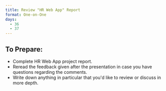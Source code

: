 ```yaml
---
title: Review "HR Web App" Report
format: One-on-One
days:
  - 36
  - 37
---
```


To Prepare:
------------
- Complete HR Web App project report.
- Reread the feedback given after the presentation in case you have questions regarding the comments.
- Write down anything in particular that you'd like to review or discuss in more depth.
